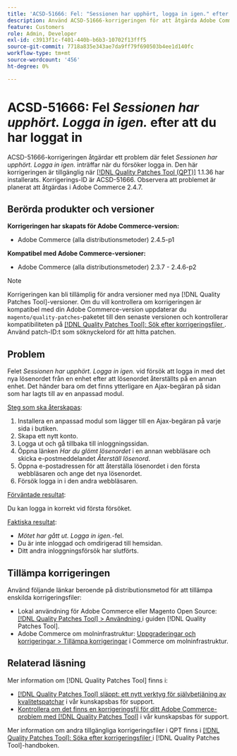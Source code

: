 ```yaml
---
title: 'ACSD-51666: Fel: "Sessionen har upphört, logga in igen." efter att du loggat in'
description: Använd ACSD-51666-korrigeringen för att åtgärda Adobe Commerce-problemet där felet *Sessionen har upphört, logga in igen.* inträffar när du försöker logga in.
feature: Customers
role: Admin, Developer
exl-id: c3913f1c-f401-440b-b6b3-10702f13fff5
source-git-commit: 7718a835e343ae7da9ff79f690503b4ee1d140fc
workflow-type: tm+mt
source-wordcount: '456'
ht-degree: 0%

---
```


# ACSD-51666: Fel *Sessionen har upphört. Logga in igen.* efter att du har loggat in

ACSD-51666-korrigeringen åtgärdar ett problem där felet *Sessionen har upphört. Logga in igen.* inträffar när du försöker logga in. Den här korrigeringen är tillgänglig när [[!DNL Quality Patches Tool (QPT)]](/help/announcements/adobe-commerce-announcements/magento-quality-patches-released-new-tool-to-self-serve-quality-patches.md) 1.1.36 har installerats. Korrigerings-ID är ACSD-51666. Observera att problemet är planerat att åtgärdas i Adobe Commerce 2.4.7.

## Berörda produkter och versioner

**Korrigeringen har skapats för Adobe Commerce-version:**

* Adobe Commerce (alla distributionsmetoder) 2.4.5-p1

**Kompatibel med Adobe Commerce-versioner:**

* Adobe Commerce (alla distributionsmetoder) 2.3.7 - 2.4.6-p2

>[!NOTE]
>
>Korrigeringen kan bli tillämplig för andra versioner med nya [!DNL Quality Patches Tool]-versioner. Om du vill kontrollera om korrigeringen är kompatibel med din Adobe Commerce-version uppdaterar du `magento/quality-patches`-paketet till den senaste versionen och kontrollerar kompatibiliteten på [[!DNL Quality Patches Tool]: Sök efter korrigeringsfiler ](https://experienceleague.adobe.com/tools/commerce-quality-patches/index.html?lang=sv-SE). Använd patch-ID:t som söknyckelord för att hitta patchen.

## Problem

Felet *Sessionen har upphört. Logga in igen.* vid försök att logga in med det nya lösenordet från en enhet efter att lösenordet återställts på en annan enhet. Det händer bara om det finns ytterligare en Ajax-begäran på sidan som har lagts till av en anpassad modul.

<u>Steg som ska återskapas</u>:

1. Installera en anpassad modul som lägger till en Ajax-begäran på varje sida i butiken.
1. Skapa ett nytt konto.
1. Logga ut och gå tillbaka till inloggningssidan.
1. Öppna länken *Har du glömt lösenordet* i en annan webbläsare och skicka e-postmeddelandet *Återställ lösenord*.
1. Öppna e-postadressen för att återställa lösenordet i den första webbläsaren och ange det nya lösenordet.
1. Försök logga in i den andra webbläsaren.

<u>Förväntade resultat</u>:

Du kan logga in korrekt vid första försöket.

<u>Faktiska resultat</u>:

* *Mötet har gått ut. Logga in igen.*-fel.
* Du är inte inloggad och omdirigerad till hemsidan.
* Ditt andra inloggningsförsök har slutförts.

## Tillämpa korrigeringen

Använd följande länkar beroende på distributionsmetod för att tillämpa enskilda korrigeringsfiler:

* Lokal användning för Adobe Commerce eller Magento Open Source: [[!DNL Quality Patches Tool] > Användning ](https://experienceleague.adobe.com/docs/commerce-operations/tools/quality-patches-tool/usage.html?lang=sv-SE) i guiden [!DNL Quality Patches Tool].
* Adobe Commerce om molninfrastruktur: [Uppgraderingar och korrigeringar > Tillämpa korrigeringar](https://experienceleague.adobe.com/docs/commerce-cloud-service/user-guide/develop/upgrade/apply-patches.html?lang=sv-SE) i Commerce om molninfrastruktur.

## Relaterad läsning

Mer information om [!DNL Quality Patches Tool] finns i:

* [[!DNL Quality Patches Tool] släppt: ett nytt verktyg för självbetjäning av kvalitetspatchar](/help/announcements/adobe-commerce-announcements/magento-quality-patches-released-new-tool-to-self-serve-quality-patches.md) i vår kunskapsbas för support.
* [Kontrollera om det finns en korrigeringsfil för ditt Adobe Commerce-problem med  [!DNL Quality Patches Tool]](/help/support-tools/patches-available-in-qpt-tool/check-patch-for-magento-issue-with-magento-quality-patches.md) i vår kunskapsbas för support.

Mer information om andra tillgängliga korrigeringsfiler i QPT finns i [[!DNL Quality Patches Tool]: Söka efter korrigeringsfiler ](https://experienceleague.adobe.com/tools/commerce-quality-patches/index.html?lang=sv-SE) i [!DNL Quality Patches Tool]-handboken.

